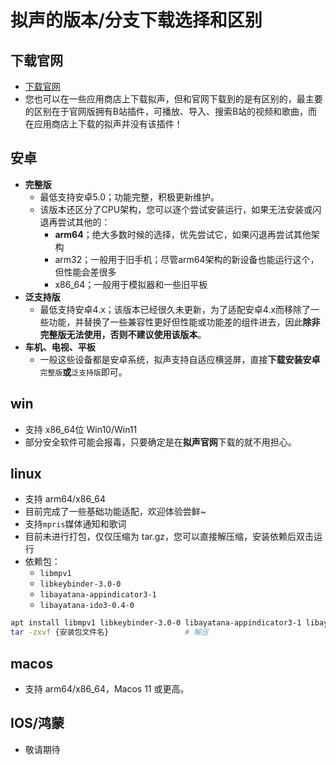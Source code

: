 # 拟声的版本/分支下载选择和区别

## 下载官网
- [下载官网](https://download.music.mimicry.cool/)
- 您也可以在一些应用商店上下载拟声，但和官网下载到的是有区别的，最主要的区别在于官网版拥有B站插件，可播放、导入、搜索B站的视频和歌曲，而在应用商店上下载的拟声并没有该插件！

## 安卓
- **完整版**
  - 最低支持安卓5.0；功能完整，积极更新维护。
  - 该版本还区分了CPU架构，您可以逐个尝试安装运行，如果无法安装或闪退再尝试其他的：
    - **arm64**；绝大多数时候的选择，优先尝试它，如果闪退再尝试其他架构
    - arm32；一般用于旧手机；尽管arm64架构的新设备也能运行这个，但性能会差很多
    - x86_64；一般用于模拟器和一些旧平板
- **泛支持版**
  - 最低支持安卓4.x；该版本已经很久未更新，为了适配安卓4.x而移除了一些功能，并替换了一些兼容性更好但性能或功能差的组件进去，因此**除非完整版无法使用，否则不建议使用该版本**。
- **车机、电视、平板**
  - 一般这些设备都是安卓系统，拟声支持自适应横竖屏，直接**下载安装安卓**`完整版`**或**`泛支持版`即可。

## win
- 支持 x86_64位 Win10/Win11
- 部分安全软件可能会报毒，只要确定是在**拟声官网**下载的就不用担心。

## linux
- 支持 arm64/x86_64
- 目前完成了一些基础功能适配，欢迎体验尝鲜~
- 支持`mpris`媒体通知和歌词
- 目前未进行打包，仅仅压缩为 tar.gz，您可以直接解压缩，安装依赖后双击运行
- 依赖包：
  - `libmpv1`
  - `libkeybinder-3.0-0`
  - `libayatana-appindicator3-1`
  - `libayatana-ido3-0.4-0`
```sh
apt install libmpv1 libkeybinder-3.0-0 libayatana-appindicator3-1 libayatana-ido3-0.4-0  # ubuntu安装依赖
tar -zxvf {安装包文件名}                 # 解压
```

## macos
- 支持 arm64/x86_64，Macos 11 或更高。

## IOS/鸿蒙
- 敬请期待